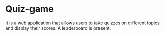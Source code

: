 # Quiz-game
It is a web application that allows users to take quizzes on different topics and display their scores. A leaderboard is present.
